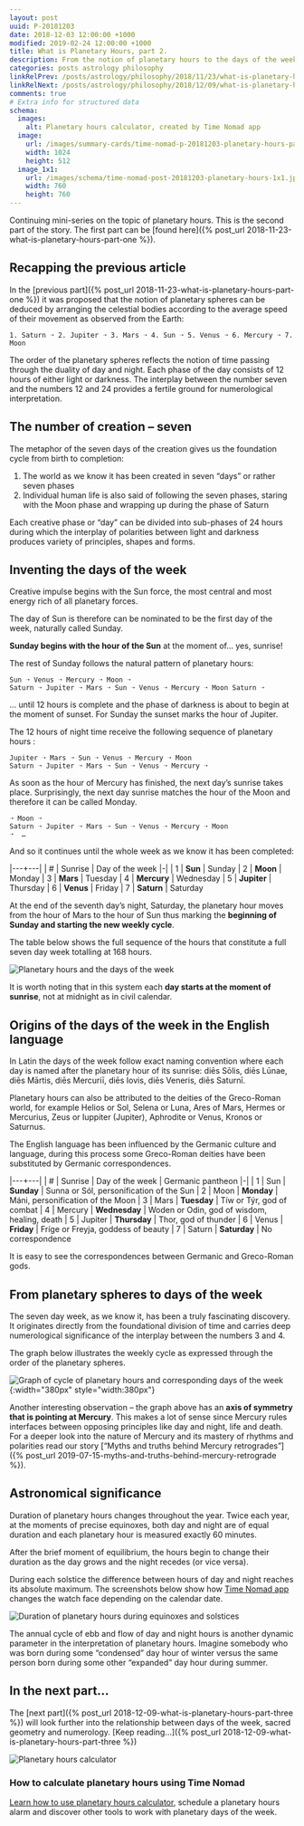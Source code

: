 ```yaml
---
layout: post
uuid: P-20181203
date: 2018-12-03 12:00:00 +1000
modified: 2019-02-24 12:00:00 +1000
title: What is Planetary Hours, part 2.
description: From the notion of planetary hours to the days of the week, the seven planetary spheres can be found in each major division of time.
categories: posts astrology philosophy
linkRelPrev: /posts/astrology/philosophy/2018/11/23/what-is-planetary-hours-part-one.html
linkRelNext: /posts/astrology/philosophy/2018/12/09/what-is-planetary-hours-part-three.html
comments: true
# Extra info for structured data
schema:
  images:
    alt: Planetary hours calculator, created by Time Nomad app
  image:
    url: /images/summary-cards/time-nomad-p-20181203-planetary-hours-part-two.jpg
    width: 1024
    height: 512
  image_1x1:
    url: /images/schema/time-nomad-post-20181203-planetary-hours-1x1.jpg
    width: 760
    height: 760
---
```


Continuing mini-series on the topic of planetary hours. This is the second part of the story. The first part can be [found here]({% post_url 2018-11-23-what-is-planetary-hours-part-one %}).

## Recapping the previous article

In the [previous part]({% post_url 2018-11-23-what-is-planetary-hours-part-one %}) it was proposed that the notion of planetary spheres can be deduced by arranging the celestial bodies according to the average speed of their movement as observed from the Earth:

```
1. Saturn ➝ 2. Jupiter ➝ 3. Mars ➝ 4. Sun ➝ 5. Venus ➝ 6. Mercury ➝ 7. Moon
```

The order of the planetary spheres reflects the notion of time passing through the duality of day and night. Each phase of the day consists of 12 hours of either light or darkness. The interplay between the number seven and the numbers 12 and 24 provides a fertile ground for numerological interpretation.

## The number of creation – seven

The metaphor of the seven days of the creation gives us the foundation cycle from birth to completion:

1. The world as we know it has been created in seven “days” or rather seven phases
2. Individual human life is also said of following the seven phases, staring with the Moon phase and wrapping up during the phase of Saturn 

Each creative phase or “day” can be divided into sub-phases of 24 hours during which the interplay of polarities between light and darkness produces variety of principles, shapes and forms.

## Inventing the days of the week

Creative impulse begins with the Sun force, the most central and most energy rich of all planetary forces.

The day of Sun is therefore can be nominated to be the first day of the week, naturally called Sunday.

**Sunday begins with the hour of the Sun** at the moment of… yes, sunrise! 

The rest of Sunday follows the natural pattern of planetary hours:

```
Sun ➝ Venus ➝ Mercury ➝ Moon ➝ 
Saturn ➝ Jupiter ➝ Mars ➝ Sun ➝ Venus ➝ Mercury ➝ Moon Saturn ➝
```

… until 12 hours is complete and the phase of darkness is about to begin at the moment of sunset. For Sunday the sunset marks the hour of Jupiter.

The 12 hours of night time receive the following sequence of planetary hours :

```
Jupiter ➝ Mars ➝ Sun ➝ Venus ➝ Mercury ➝ Moon 
Saturn ➝ Jupiter ➝ Mars ➝ Sun ➝ Venus ➝ Mercury ➝ 
```

As soon as the hour of Mercury has finished, the next day’s sunrise takes place. Surprisingly, the next day sunrise matches the hour of the Moon and therefore it can be called Monday.

```
➝ Moon ➝ 
Saturn ➝ Jupiter ➝ Mars ➝ Sun ➝ Venus ➝ Mercury ➝ Moon 
➝  … 
```

And so it continues until the whole week as we know it has been completed:

|---+---|
| # | Sunrise | Day of the week
|-|
| 1 | **Sun** | Sunday
| 2 | **Moon** | Monday
| 3 | **Mars** | Tuesday
| 4 | **Mercury** | Wednesday
| 5 | **Jupiter** | Thursday
| 6 | **Venus** | Friday
| 7 | **Saturn** | Saturday

At the end of the seventh day’s night, Saturday, the planetary hour moves from the hour of Mars to the hour of Sun thus marking the **beginning of Sunday and starting the new weekly cycle**.

The table below shows the full sequence of the hours that constitute a full seven day week totalling at 168 hours.

![Planetary hours and the days of the week](/images/illustrations/time-nomad-fig-planetary-hours-weekdays-table.png "Planetary hours and the days of the week")

It is worth noting that in this system each **day starts at the moment of sunrise**, not at midnight as in civil calendar.

## Origins of the days of the week in the English language

In Latin the days of the week follow exact naming convention where each day is named after the planetary hour of its sunrise: diēs Sōlis, diēs Lūnae, diēs Mārtis, diēs Mercuriī, diēs Iovis, diēs Veneris, diēs Saturnī.

Planetary hours can also be attributed to the deities of  the Greco-Roman world, for example Helios or Sol, Selena or Luna, Ares of Mars, Hermes or Mercurius, Zeus or Iuppiter (Jupiter), Aphrodite or Venus, Kronos or Saturnus.

The English language has been influenced by the Germanic culture and language, during this process some Greco-Roman deities have been substituted by Germanic correspondences.

|---+---|
| # | Sunrise | Day of the week | Germanic pantheon
|-|
| 1 | Sun | **Sunday** | Sunna or Sól, personification of the Sun
| 2 | Moon | **Monday** |  Máni, personification of the Moon
| 3 | Mars | **Tuesday** |  Tíw or Týr, god of combat
| 4 | Mercury | **Wednesday** |  Woden or Odin, god of wisdom, healing, death
| 5 | Jupiter | **Thursday** | Thor, god of thunder
| 6 | Venus | **Friday** |  Fríge or Freyja, goddess of beauty
| 7 | Saturn | **Saturday** | No correspondence

It is easy to see the correspondences between Germanic and Greco-Roman gods.

## From planetary spheres to days of the week

The seven day week, as we know it, has been a truly fascinating discovery. It originates directly from the foundational division of time and carries deep numerological significance of the interplay between the numbers 3 and 4.

The graph below illustrates the weekly cycle as expressed through the order of the planetary spheres.

![Graph of cycle of planetary hours and corresponding days of the week](/images/illustrations/time-nomad-fig-planetary-hours-weekdays-graph.png "Graph of cycle of planetary hours and corresponding days of the week"){:width="380px" style="width:380px"}

Another interesting observation – the graph above has an **axis of symmetry that is pointing at Mercury**. This makes a lot of sense since Mercury rules interfaces between opposing principles like day and night, life and death. For a deeper look into the nature of Mercury and its mastery of rhythms and polarities read our story [“Myths and truths behind Mercury retrogrades”]({% post_url 2019-07-15-myths-and-truths-behind-mercury-retrograde %}).

## Astronomical significance

Duration of planetary hours changes throughout the year. Twice each year, at the moments of precise equinoxes, both day and night are of equal duration and each planetary hour is measured exactly 60 minutes. 

After the brief moment of equilibrium, the hours begin to change their duration as the day grows and the night recedes (or vice versa). 

During each solstice the difference between hours of day and night reaches its absolute maximum. The screenshots below show how [Time Nomad app](https://timenomad.app) changes the watch face depending on the calendar date.

![Duration of planetary hours during equinoxes and solstices](/images/illustrations/time-nomad-fig-planetary-hours-equinox-solstice.png "Duration of planetary hours during equinoxes and solstices")

The annual cycle of ebb and flow of day and night hours is another dynamic parameter in the interpretation of planetary hours. Imagine somebody who was born during some “condensed” day hour of winter versus the same person born during some other “expanded” day hour during summer.

## In the next part…

The [next part]({% post_url 2018-12-09-what-is-planetary-hours-part-three %}) will look further into the relationship between days of the week, sacred geometry and numerology. [Keep reading…]({% post_url 2018-12-09-what-is-planetary-hours-part-three %})


<div class="container doc-ref-box">
  <div class="row">
    <div class="col-3">
      <div class="row">
        <img class="lazyload post-icon" data-src="/images/schema/time-nomad-docs-planetary-hours-calculator-1x1.jpg" alt="Planetary hours calculator">
      </div>
    </div>
    <div class="col-9">
      <div class="row">
        <h3>How to calculate planetary hours using Time Nomad</h3>
        <p><a href="/documentation/planetary-hours-calculator.html">Learn how to use planetary hours calculator</a>, schedule a planetary hours alarm and discover other tools to work with planetary days of the week.</p>
      </div>
    </div>
  </div>
</div>
<div class="float-clear"></div>